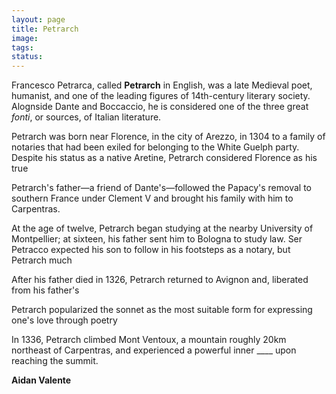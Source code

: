 ```yaml
---
layout: page
title: Petrarch
image:
tags:
status:
---
```


Francesco Petrarca, called **Petrarch** in English, was a late Medieval poet, humanist, and one of the leading figures of 14th-century literary society. Alognside Dante and Boccaccio, he is considered one of the three great *fonti*, or sources, of Italian literature.

<!-- more -->

Petrarch was born near Florence, in the city of Arezzo, in 1304 to a family of notaries that had been exiled for belonging to the White Guelph party. Despite his status as a native Aretine, Petrarch considered Florence as his true

Petrarch's father—a friend of Dante's—followed the Papacy's removal to southern France under Clement V and brought his family with him to Carpentras.

At the age of twelve, Petrarch began studying at the nearby University of Montpellier; at sixteen, his father sent him to Bologna to study law. Ser Petracco expected his son to follow in his footsteps as a notary, but Petrarch much

After his father died in 1326, Petrarch returned to Avignon and, liberated from his father's

Petrarch popularized the sonnet as the most suitable form for expressing one's love through poetry

In 1336, Petrarch climbed Mont Ventoux, a mountain roughly 20km northeast of Carpentras, and experienced a powerful inner ____ upon reaching the summit.

**Aidan Valente**
